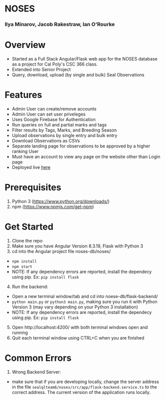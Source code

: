 # NOSES
### Ilya Minarov, Jacob Rakestraw, Ian O'Rourke
Overview
=================
* Started as a Full Stack Angular/Flask web app for the NOSES database as a project for Cal Poly's CSC 366 class. 
* Extended into Senior Project
* Query, download, upload (by single and bulk) Seal Observations

Features
=================
* Admin User can create/remove accounts
* Admin User can set user priveleges
* Uses Google Firebase for Authentication
* Run queries on full and partial marks and tags
* Filter results by Tags, Marks, and Breeding Season
* Upload observations by single entry and bulk entry
* Download Observations as CSVs
* Separate landing page for observations to be approved by a higher ranking User
* Must have an account to view any page on the website other than Login page
* Deployed live [here](http://34.217.54.156)

Prerequisites
=================
1. Python 3 (https://www.python.org/downloads/)
2. npm (https://www.npmjs.com/get-npm)

Get Started
=================
1. Clone the repo
2. Make sure you have Angular Version 8.3.19, Flask with Python 3
3. cd into the Angular project file noses-db/noses/
* `npm install`
* `npm start`
* NOTE: If any dependency errors are reported, install the dependecy using pip. Ex: `pip install flask`
4. Run the backend:
* Open a new terminal window/tab and cd into noese-db/flask-backend/
* `python main.py` or `python3 main.py`, making sure you run it with Python Version 3 (may vary depending on your Python 3 installation)
* NOTE: If any dependency errors are reported, install the dependecy using pip. Ex: `pip install flask`
5. Open http://localhost:4200/ with both terminal windows open and running
6. Quit each terminal window using CTRL+C when you are finished

Common Errors
=================
1. Wrong Backend Server:
* make sure that if you are developing locally, change the server address in the file `sealqlteam6/noses/src/app/flask-backend.service.ts` to the correct address. The current version of the application runs locally.

